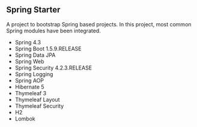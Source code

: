 ## Spring Starter
A project to bootstrap Spring based projects. In this project, most common Spring modules have been integrated.
* Spring 4.3
* Spring Boot 1.5.9.RELEASE
* Spring Data JPA
* Spring Web
* Spring Security 4.2.3.RELEASE
* Spring Logging
* Spring AOP
* Hibernate 5
* Thymeleaf 3
* Thymeleaf Layout
* Thymeleaf Security
* H2
* Lombok